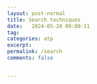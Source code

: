 ```yaml
---
layout: post-normal
title: Search techniques
date:   2024-05-28 09:00:11
tag:
categories: atp
excerpt:
permalink: /search
comments: false


---
```


<!-- 
abstraction and generalization are fundamental mathematical activities.
allow abstraction as one of the proof-finding methods which allows the proof finder to search for general techniques for proving a wide class of statements, as opposed to results that are more tailored to the specific target and hypotheses in the given problem state.


Bayesianism in mathematics

Learning from Errors


motivations: formal statements of heuristic principles, and the purpose of having them in the library would be to model the know-how of an experienced human mathematician, providing a bridge between a problem state where a library result can be applied in a non-obvious way, and the library result itself


----


Combinator is a function without free variables. 

Calculus is a method of computation or calculation in a special notation -->